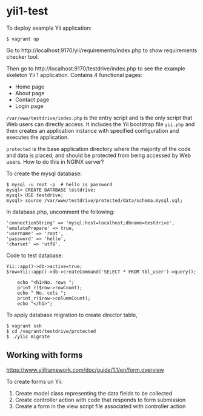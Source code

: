 # yii1-test

To deploy example Yii application:
```
$ vagrant up
```

Go to http://localhost:9170/yii/requirements/index.php to show requirements 
checker tool.

Then go to http://localhost:9170/testdrive/index.php to see the example skeleton
Yii 1 application. Contains 4 functional pages:
* Home page
* About page
* Contact page
* Login page

`/var/www/testdrive/index.php` is the entry script and is the only script that
Web users can directly access. It includes the Yii bootstrap file `yii.php` and 
then creates an application instance with specified configuration and executes
the application.

`protected` is the base application directory where the majority of the
code and data is placed, and should be protected from being accessed by Web 
users. How to do this in NGINX server?

To create the mysql database:
```
$ mysql -u root -p  # hello is password
mysql> CREATE DATABASE testdrive;
mysql> USE testdrive;
mysql> source /var/www/testdrive/protected/data/schema.mysql.sql;
```

In database.php, uncomment the following:
```
'connectionString' => 'mysql:host=localhost;dbname=testdrive',
'emulatePrepare' => true,
'username' => 'root',
'password' => 'hello',
'charset' => 'utf8',
```

Code to test database:
```
Yii::app()->db->active=true;
$row=Yii::app()->db->createCommand('SELECT * FROM tbl_user')->query();

    echo "<h1>No. rows ";
    print_r($row->rowCount);
    echo " No. cols ";
    print_r($row->columnCount);
    echo "</h1>";
```

To apply database migration to create director table,
```
$ vagrant ssh
$ cd /vagrant/testdrive/protected
$ ./yiic migrate
```

## Working with forms

https://www.yiiframework.com/doc/guide/1.1/en/form.overview

To create forms un Yii:

1. Create model class representing the data fields to be collected
2. Create controller action with code that responds to form submission
3. Create a form in the view script file associated with controller action

